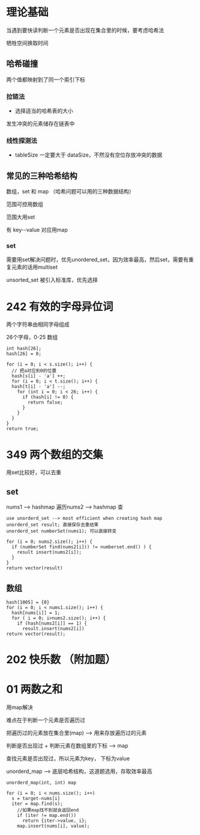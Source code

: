 # 理论基础
当遇到要快读判断一个元素是否出现在集合里的时候，要考虑哈希法

牺牲空间换取时间

## 哈希碰撞
两个值都映射到了同一个索引下标

### 拉链法
* 选择适当的哈希表的大小

发生冲突的元素储存在链表中

### 线性探测法
* tableSize 一定要大于 dataSize，不然没有空位存放冲突的数据

## 常见的三种哈希结构
数组，set 和 map （哈希问题可以用的三种数据结构）

范围可控用数组

范围大用set

有 key--value 对应用map

### set
需要用set解决问题时，优先unordered_set，因为效率最高，然后set，需要有重复元素的话用multiset

unsorted_set 被引入标准库，优先选择


# 242 有效的字母异位词
两个字符串由相同字母组成

26个字母，0-25 数组

```
int hash[26];
hash[26] = 0;

for (i = 0; i < s.size(); i++) {
  // 把a对应到0的位置
  hash[s[i] - 'a'] ++;
  for (i = 0; i < t.size(); i++) {
  hash[t[i] - 'a'] --;
    for (int i = 0; i < 26; i++) {
      if (hash[i] != 0) {
        return false;
      }
    }
  }
}
return true;
```

# 349 两个数组的交集
用set比较好，可以去重
## set
nums1 --> hashmap
遍历nums2 --> hashmap 查
```
use unorderd_set --> most efficient when creating hash map
unorderd_set result; 直接保存去重结果
unorderd_set numberSet(nums1); 可以直接转变

for (i = 0; nums2.size(); i++) {
  if (numberSet find(nums2[i])) != numberset.end() ) {
    result insert(nums2[i]);
  }
}
return vector(result)
```
## 数组
```
hash[1005] = {0}
for (i = 0; i < nums1.size(); i++) {
  hash[nums[i]] = 1;
  for ( i = 0; i>nums2.size(); i++) {
    if (hash[nums2[i]] == 1) {
      result.insert(nums2[i])
return vector(result);
```

# 202 快乐数 （附加题）

# 01 两数之和
用map解决

难点在于判断一个元素是否遍历过

把遍历过的元素放在集合里(map) --> 用来存放遍历过的元素

判断是否出现过 + 判断元素在数组里的下标 --> map

查找元素是否出现过，所以元素为key， 下标为value

unorderd_map --> 底层哈希结构，这道题选用，存取效率最高

```
unorderd_map(int, int) map

for (i = 0; i < nums.size(); i++)
  s = target-nums[i]
  iter = map.find(s);
    //如果map找不到就会返回end
    if (iter != map.end())
      return {iter->value, i};
    map.insert(nums[i], value);
```

